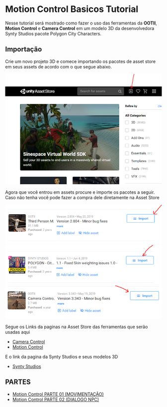 
# Motion Control Basicos Tutorial

Nesse tutorial será mostrado como fazer o uso das ferramentas da **OOTII**, **Motion Control** e **Camera Control**  em um modelo 3D da  desenvolvedora Synty Studios pacote Polygon City Characters.

## Importação
Crie um novo projeto 3D e comece importando os pacotes de asset store em seus assets de acordo com o que  segue abaixo.

![Image of Motion Controll Tutorial](https://raw.githubusercontent.com/feldavol/unity_tutorials/master/motion_control_polygon/images/part01/01.PNG)

Agora que você entrou em assets procure e importe os pacotes a seguir. Caso não tenha você pode fazer a compra dele diretamente na Asset Store

![Image of Motion Controll Tutorial](https://raw.githubusercontent.com/feldavol/unity_tutorials/master/motion_control_polygon/images/part01/02.PNG)
![Image of Motion Controll Tutorial](https://raw.githubusercontent.com/feldavol/unity_tutorials/master/motion_control_polygon/images/part01/03.PNG)
![Image of Motion Controll Tutorial](https://raw.githubusercontent.com/feldavol/unity_tutorials/master/motion_control_polygon/images/part01/04.PNG)

Segue os Links da paginas na Asset Store das ferramentas que serão usadas aqui 

* [Camera Control](https://assetstore.unity.com/packages/tools/camera/camera-controller-13768)
* [Motion Control](https://assetstore.unity.com/packages/templates/systems/third-person-motion-controller-15672)

E o link da pagina da Synty Studios e seus modelos 3D

* [Synty Studios](https://assetstore.unity.com/packages/essentials/tutorial-projects/vr-samples-51519?q=Synty%20Studios&orderBy=0)


## PARTES

* [Motion Control PARTE 01 (MOVIMENTAÇÃO)](https://github.com/feldavol/unity_tutorials/tree/master/motion_control_polygon/part01)
* [Motion Control PARTE 02 (DIALOGO NPC)](https://github.com/feldavol/unity_tutorials/tree/master/motion_control_polygon/part02)

